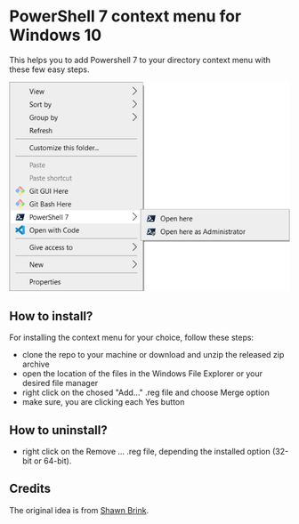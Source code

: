 # PowerShell 7 context menu for Windows 10

This helps you to add Powershell 7 to your directory context menu with these few easy steps.

![Screenshot](screenshot.png?raw=true "Screenshot")

## How to install?
For installing the context menu for your choice, follow these steps:
- clone the repo to your machine or download and unzip the released zip archive
- open the location of the files in the Windows File Explorer or your desired file manager
- right click on the chosed "Add..." .reg file and choose Merge option
- make sure, you are clicking each Yes button

## How to uninstall?
- right click on the Remove ... .reg file, depending the installed option (32-bit or 64-bit).

## Credits
The original idea is from [Shawn Brink](https://www.tenforums.com/tutorials/158168-how-add-remove-powershell-7-open-here-context-menu-windows-10-a.html).
